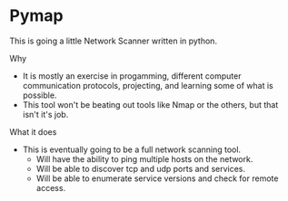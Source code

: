 # Pymap

This is going a little Network Scanner written in python.

Why
* It is mostly an exercise in progamming, different computer communication protocols, projecting, and learning some of what is possible.
* This tool won't be beating out tools like Nmap or the others, but that isn't it's job.

What it does
- This is eventually going to be a full network scanning tool.
  - Will have the ability to ping multiple hosts on the network.
  - Will be able to discover tcp and udp ports and services.
  - Will be able to enumerate service versions and check for remote access.
